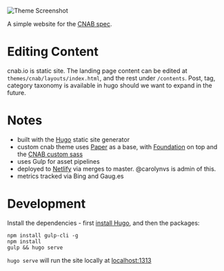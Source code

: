 ![Theme Screenshot](https://raw.githubusercontent.com/cnabio/cnab.io/master/themes/cnab/img/screenshot.png?token=AAp4ctyXT6Xuaer1Vm8SXT0HscNhS5WGks5cBvT9wA%3D%3D)

A simple website for the [CNAB spec](https://github.com/cnabio/cnab-spec).

# Editing Content

cnab.io is static site. The landing page content can be edited at `themes/cnab/layouts/index.html`, and the rest under `/contents`. Post, tag, category taxonomy is available in hugo should we want to expand in the future.

# Notes

* built with the [Hugo](https://gohugo.io/) static site generator
* custom cnab theme uses [Paper](https://github.com/nanxiaobei/hugo-paper/) as a base, with [Foundation](https://foundation.zurb.com/sites/docs/v/5.5.3/) on top and the [CNAB custom sass](https://github.com/cnabio/cnab.io/tree/master/themes/cnab)
* uses Gulp for asset pipelines
* deployed to [Netlify](https://app.netlify.com/) via merges to master. @carolynvs is admin of this. 
* metrics tracked via Bing and Gaug.es

# Development

Install the dependencies - first [install Hugo](https://gohugo.io/getting-started/installing/), and then the packages:

```
npm install gulp-cli -g
npm install
gulp && hugo serve
```

`hugo serve` will run the site locally at [localhost:1313](http://localhost:1313/)
